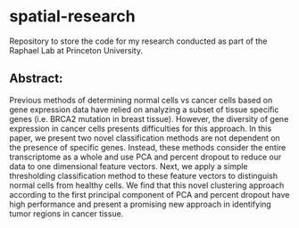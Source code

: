# spatial-research
Repository to store the code for my research conducted as part of the Raphael Lab at Princeton University.

## Abstract:

Previous methods of determining normal cells vs cancer cells based on gene
expression data have relied on analyzing a subset of tissue specific genes (i.e.
BRCA2 mutation in breast tissue). However, the diversity of gene expression in
cancer cells presents difficulties for this approach. In this paper, we present two
novel classification methods are not dependent on the presence of specific genes.
Instead, these methods consider the entire transcriptome as a whole and use PCA
and percent dropout to reduce our data to one dimensional feature vectors. Next,
we apply a simple thresholding classification method to these feature vectors to
distinguish normal cells from healthy cells. We find that this novel clustering
approach according to the first principal component of PCA and percent dropout
have high performance and present a promising new approach in identifying tumor
regions in cancer tissue.
